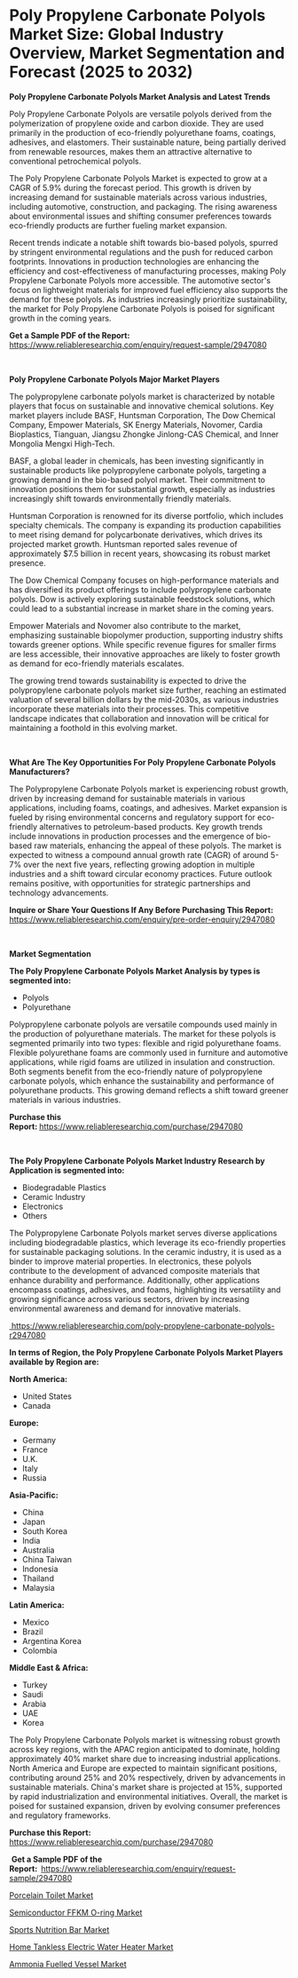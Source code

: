 <p><h1>Poly Propylene Carbonate Polyols Market Size: Global Industry Overview, Market Segmentation and Forecast (2025 to 2032)</h1></p><p><strong>Poly Propylene Carbonate Polyols Market Analysis and Latest Trends</strong></p>
<p><p>Poly Propylene Carbonate Polyols are versatile polyols derived from the polymerization of propylene oxide and carbon dioxide. They are used primarily in the production of eco-friendly polyurethane foams, coatings, adhesives, and elastomers. Their sustainable nature, being partially derived from renewable resources, makes them an attractive alternative to conventional petrochemical polyols.</p><p>The Poly Propylene Carbonate Polyols Market is expected to grow at a CAGR of 5.9% during the forecast period. This growth is driven by increasing demand for sustainable materials across various industries, including automotive, construction, and packaging. The rising awareness about environmental issues and shifting consumer preferences towards eco-friendly products are further fueling market expansion. </p><p>Recent trends indicate a notable shift towards bio-based polyols, spurred by stringent environmental regulations and the push for reduced carbon footprints. Innovations in production technologies are enhancing the efficiency and cost-effectiveness of manufacturing processes, making Poly Propylene Carbonate Polyols more accessible. The automotive sector's focus on lightweight materials for improved fuel efficiency also supports the demand for these polyols. As industries increasingly prioritize sustainability, the market for Poly Propylene Carbonate Polyols is poised for significant growth in the coming years.</p></p>
<p><strong>Get a Sample PDF of the Report:&nbsp;</strong> <a href="https://www.reliableresearchiq.com/enquiry/request-sample/2947080?utm_campaign=123&utm_medium=2&utm_source=Github&utm_content=ia&utm_term=12032025&utm_id=poly-propylene-carbonate-polyols">https://www.reliableresearchiq.com/enquiry/request-sample/2947080</a></p>
<p>&nbsp;</p>
<p><strong>Poly Propylene Carbonate Polyols Major Market Players</strong></p>
<p><p>The polypropylene carbonate polyols market is characterized by notable players that focus on sustainable and innovative chemical solutions. Key market players include BASF, Huntsman Corporation, The Dow Chemical Company, Empower Materials, SK Energy Materials, Novomer, Cardia Bioplastics, Tianguan, Jiangsu Zhongke Jinlong-CAS Chemical, and Inner Mongolia Mengxi High-Tech. </p><p>BASF, a global leader in chemicals, has been investing significantly in sustainable products like polypropylene carbonate polyols, targeting a growing demand in the bio-based polyol market. Their commitment to innovation positions them for substantial growth, especially as industries increasingly shift towards environmentally friendly materials.</p><p>Huntsman Corporation is renowned for its diverse portfolio, which includes specialty chemicals. The company is expanding its production capabilities to meet rising demand for polycarbonate derivatives, which drives its projected market growth. Huntsman reported sales revenue of approximately $7.5 billion in recent years, showcasing its robust market presence.</p><p>The Dow Chemical Company focuses on high-performance materials and has diversified its product offerings to include polypropylene carbonate polyols. Dow is actively exploring sustainable feedstock solutions, which could lead to a substantial increase in market share in the coming years.</p><p>Empower Materials and Novomer also contribute to the market, emphasizing sustainable biopolymer production, supporting industry shifts towards greener options. While specific revenue figures for smaller firms are less accessible, their innovative approaches are likely to foster growth as demand for eco-friendly materials escalates.</p><p>The growing trend towards sustainability is expected to drive the polypropylene carbonate polyols market size further, reaching an estimated valuation of several billion dollars by the mid-2030s, as various industries incorporate these materials into their processes. This competitive landscape indicates that collaboration and innovation will be critical for maintaining a foothold in this evolving market.</p></p>
<p>&nbsp;</p>
<p><strong>What Are The Key Opportunities For Poly Propylene Carbonate Polyols Manufacturers?</strong></p>
<p><p>The Polypropylene Carbonate Polyols market is experiencing robust growth, driven by increasing demand for sustainable materials in various applications, including foams, coatings, and adhesives. Market expansion is fueled by rising environmental concerns and regulatory support for eco-friendly alternatives to petroleum-based products. Key growth trends include innovations in production processes and the emergence of bio-based raw materials, enhancing the appeal of these polyols. The market is expected to witness a compound annual growth rate (CAGR) of around 5-7% over the next five years, reflecting growing adoption in multiple industries and a shift toward circular economy practices. Future outlook remains positive, with opportunities for strategic partnerships and technology advancements.</p></p>
<p><strong>Inquire or Share Your Questions If Any Before Purchasing This Report:</strong> <a href="https://www.reliableresearchiq.com/enquiry/pre-order-enquiry/2947080?utm_campaign=123&utm_medium=2&utm_source=Github&utm_content=ia&utm_term=12032025&utm_id=poly-propylene-carbonate-polyols">https://www.reliableresearchiq.com/enquiry/pre-order-enquiry/2947080</a></p>
<p>&nbsp;</p>
<p><strong>Market Segmentation</strong></p>
<p><strong>The Poly Propylene Carbonate Polyols Market Analysis by types is segmented into:</strong></p>
<p><ul><li>Polyols</li><li>Polyurethane</li></ul></p>
<p><p>Polypropylene carbonate polyols are versatile compounds used mainly in the production of polyurethane materials. The market for these polyols is segmented primarily into two types: flexible and rigid polyurethane foams. Flexible polyurethane foams are commonly used in furniture and automotive applications, while rigid foams are utilized in insulation and construction. Both segments benefit from the eco-friendly nature of polypropylene carbonate polyols, which enhance the sustainability and performance of polyurethane products. This growing demand reflects a shift toward greener materials in various industries.</p></p>
<p><strong>Purchase this Report:&nbsp;</strong><a href="https://www.reliableresearchiq.com/purchase/2947080?utm_campaign=123&utm_medium=2&utm_source=Github&utm_content=ia&utm_term=12032025&utm_id=poly-propylene-carbonate-polyols">https://www.reliableresearchiq.com/purchase/2947080</a></p>
<p>&nbsp;</p>
<p><strong>The Poly Propylene Carbonate Polyols Market Industry Research by Application is segmented into:</strong></p>
<p><ul><li>Biodegradable Plastics</li><li>Ceramic Industry</li><li>Electronics</li><li>Others</li></ul></p>
<p><p>The Polypropylene Carbonate Polyols market serves diverse applications including biodegradable plastics, which leverage its eco-friendly properties for sustainable packaging solutions. In the ceramic industry, it is used as a binder to improve material properties. In electronics, these polyols contribute to the development of advanced composite materials that enhance durability and performance. Additionally, other applications encompass coatings, adhesives, and foams, highlighting its versatility and growing significance across various sectors, driven by increasing environmental awareness and demand for innovative materials.</p></p>
<p><a href="https://www.reliableresearchiq.com/poly-propylene-carbonate-polyols-r2947080?utm_campaign=123&utm_medium=2&utm_source=Github&utm_content=ia&utm_term=12032025&utm_id=poly-propylene-carbonate-polyols">&nbsp;https://www.reliableresearchiq.com/poly-propylene-carbonate-polyols-r2947080</a></p>
<p><strong>In terms of Region, the Poly Propylene Carbonate Polyols Market Players available by Region are:</strong></p>
<p>
    <p> <strong> North America: </strong>
        <ul>
            <li>United States</li>
            <li>Canada</li>
        </ul>
        </p> 
    <p> <strong> Europe: </strong>
        <ul>
            <li>Germany</li>
            <li>France</li>
            <li>U.K.</li>
            <li>Italy</li>
            <li>Russia</li>
        </ul>
        </p> 
    <p> <strong> Asia-Pacific: </strong>
        <ul>
            <li>China</li>
            <li>Japan</li>
            <li>South Korea</li>
            <li>India</li>
            <li>Australia</li>
            <li>China Taiwan</li>
            <li>Indonesia</li>
            <li>Thailand</li>
            <li>Malaysia</li>
        </ul>
        </p> 
    <p> <strong> Latin America: </strong>
        <ul>
            <li>Mexico</li>
            <li>Brazil</li>
            <li>Argentina Korea</li>
            <li>Colombia</li>
        </ul>
        </p> 
    <p> <strong> Middle East & Africa: </strong>
        <ul>
            <li>Turkey</li>
            <li>Saudi</li>
            <li>Arabia</li>
            <li>UAE</li>
            <li>Korea</li>
        </ul>
    </p>
    </p>
<p><p>The Poly Propylene Carbonate Polyols market is witnessing robust growth across key regions, with the APAC region anticipated to dominate, holding approximately 40% market share due to increasing industrial applications. North America and Europe are expected to maintain significant positions, contributing around 25% and 20% respectively, driven by advancements in sustainable materials. China's market share is projected at 15%, supported by rapid industrialization and environmental initiatives. Overall, the market is poised for sustained expansion, driven by evolving consumer preferences and regulatory frameworks.</p></p>
<p><strong>Purchase this Report: </strong><a href="https://www.reliableresearchiq.com/purchase/2947080?utm_campaign=123&utm_medium=2&utm_source=Github&utm_content=ia&utm_term=12032025&utm_id=poly-propylene-carbonate-polyols">https://www.reliableresearchiq.com/purchase/2947080</a></p>
<p>&nbsp;<strong>Get a Sample PDF of the Report:&nbsp;&nbsp;</strong><a href="https://www.reliableresearchiq.com/enquiry/request-sample/2947080?utm_campaign=123&utm_medium=2&utm_source=Github&utm_content=ia&utm_term=12032025&utm_id=poly-propylene-carbonate-polyols">https://www.reliableresearchiq.com/enquiry/request-sample/2947080</a></p>
<p><strong></strong></p>
<p><p><a href="https://github.com/elroddrewspm/Market-Research-Report-List-1/blob/main/porcelain-toilet-market.md?utm_campaign=123&utm_medium=2&utm_source=Github&utm_content=ia&utm_term=12032025&utm_id=poly-propylene-carbonate-polyols">Porcelain Toilet Market</a></p><p><a href="https://github.com/baheraennika/Market-Research-Report-List-1/blob/main/semiconductor-ffkm-o-ring-market.md?utm_campaign=123&utm_medium=2&utm_source=Github&utm_content=ia&utm_term=12032025&utm_id=poly-propylene-carbonate-polyols">Semiconductor FFKM O-ring Market</a></p><p><a href="https://github.com/mokeleveisel/Market-Research-Report-List-1/blob/main/sports-nutrition-bar-market.md?utm_campaign=123&utm_medium=2&utm_source=Github&utm_content=ia&utm_term=12032025&utm_id=poly-propylene-carbonate-polyols">Sports Nutrition Bar Market</a></p><p><a href="https://github.com/leijavaagexo/Market-Research-Report-List-1/blob/main/home-tankless-electric-water-heater-market.md?utm_campaign=123&utm_medium=2&utm_source=Github&utm_content=ia&utm_term=12032025&utm_id=poly-propylene-carbonate-polyols">Home Tankless Electric Water Heater Market</a></p><p><a href="https://github.com/adelanwkadua/Market-Research-Report-List-1/blob/main/ammonia-fuelled-vessel-market.md?utm_campaign=123&utm_medium=2&utm_source=Github&utm_content=ia&utm_term=12032025&utm_id=poly-propylene-carbonate-polyols">Ammonia Fuelled Vessel Market</a></p></p>